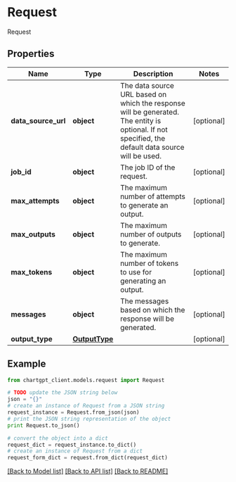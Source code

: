 # Request

Request

## Properties
Name | Type | Description | Notes
------------ | ------------- | ------------- | -------------
**data_source_url** | **object** | The data source URL based on which the response will be generated. The entity is optional. If not specified, the default data source will be used. | [optional] 
**job_id** | **object** | The job ID of the request. | [optional] 
**max_attempts** | **object** | The maximum number of attempts to generate an output. | [optional] 
**max_outputs** | **object** | The maximum number of outputs to generate. | [optional] 
**max_tokens** | **object** | The maximum number of tokens to use for generating an output. | [optional] 
**messages** | **object** | The messages based on which the response will be generated. | [optional] 
**output_type** | [**OutputType**](OutputType.md) |  | [optional] 

## Example

```python
from chartgpt_client.models.request import Request

# TODO update the JSON string below
json = "{}"
# create an instance of Request from a JSON string
request_instance = Request.from_json(json)
# print the JSON string representation of the object
print Request.to_json()

# convert the object into a dict
request_dict = request_instance.to_dict()
# create an instance of Request from a dict
request_form_dict = request.from_dict(request_dict)
```
[[Back to Model list]](../README.md#documentation-for-models) [[Back to API list]](../README.md#documentation-for-api-endpoints) [[Back to README]](../README.md)


